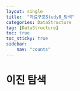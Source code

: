 ```yaml
---
layout: single
title:  "자료구조Study8_탐색"
categories: DataStructure
tag: [DataStructure]
toc: true
toc_sticky: true
sidebar:
    nav: "counts"
---
```



# 이진 탐색


